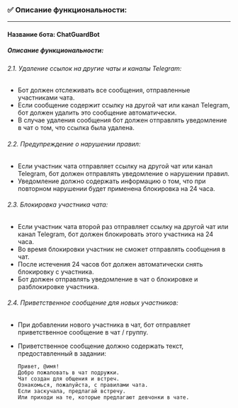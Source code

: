 ### ✅ Описание функциональности:
****
#### Название бота: ChatGuardBot

##### Описание функциональности:

###### 2.1. Удаление ссылок на другие чаты и каналы Telegram:

- Бот должен отслеживать все сообщения, отправленные участниками чата.
- Если сообщение содержит ссылку на другой чат или канал Telegram, бот должен удалить это сообщение автоматически.
- В случае удаления сообщения бот должен отправлять уведомление в чат о том, что ссылка была удалена.

###### 2.2. Предупреждение о нарушении правил:

- Если участник чата отправляет ссылку на другой чат или канал Telegram, бот должен отправлять уведомление о нарушении правил.
- Уведомление должно содержать информацию о том, что при повторном нарушении будет применена блокировка на 24 часа.

###### 2.3. Блокировка участника чата:

- Если участник чата второй раз отправляет ссылку на другой чат или канал Telegram, бот должен блокировать этого участника на 24 часа.
- Во время блокировки участник не сможет отправлять сообщения в чат.
- После истечения 24 часов бот должен автоматически снять блокировку с участника.
- Бот должен отправлять уведомление в чат о блокировке и разблокировке участника.

###### 2.4. Приветственное сообщение для новых участников:

- При добавлении нового участника в чат, бот отправляет приветственное сообщение в чат / группу.
- Приветственное сообщение должно содержать текст, предоставленный в задании:
 
      Привет, @имя!
      Добро пожаловать в чат подружки.
      Чат создан для общения и встреч.
      Ознакомься, пожалуйста, с правилами чата.
      Если заскучала, предлагай встречу.
      Или приходи на те, которые предлагают девчонки в чате.